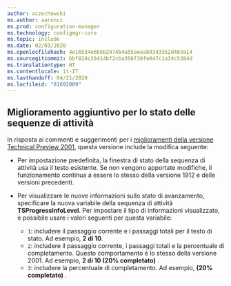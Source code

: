 ```yaml
---
author: aczechowski
ms.author: aaroncz
ms.prod: configuration-manager
ms.technology: configmgr-core
ms.topic: include
ms.date: 02/03/2020
ms.openlocfilehash: 4e16534e6b5b2474b4a55aeeab9343352d483a14
ms.sourcegitcommit: bbf820c35414bf2cba356f30fe047c1a34c5384d
ms.translationtype: HT
ms.contentlocale: it-IT
ms.lasthandoff: 04/21/2020
ms.locfileid: "81692009"
---
```

## <a name="additional-improvement-to-task-sequence-progress"></a><a name="bkmk_tsprogress"></a>Miglioramento aggiuntivo per lo stato delle sequenze di attività

<!--5932692, fka 2356386-->

In risposta ai commenti e suggerimenti per i [miglioramenti della versione Technical Preview 2001](../../technical-preview-2001.md#bkmk_tsprogress), questa versione include la modifica seguente:

- Per impostazione predefinita, la finestra di stato della sequenza di attività usa il testo esistente. Se non vengono apportate modifiche, il funzionamento continua a essere lo stesso della versione 1912 e delle versioni precedenti.

- Per visualizzare le nuove informazioni sullo stato di avanzamento, specificare la nuova variabile della sequenza di attività **TSProgressInfoLevel**. Per impostare il tipo di informazioni visualizzato, è possibile usare i valori seguenti per questa variabile:

  - `1`: includere il passaggio corrente e i passaggi totali per il testo di stato. Ad esempio, **2 di 10**.
  - `2`: includere il passaggio corrente, i passaggi totali e la percentuale di completamento. Questo comportamento è lo stesso della versione 2001. Ad esempio, **2 di 10 (20% completato)** .
  - `3`: includere la percentuale di completamento. Ad esempio, **(20% completato)** .
